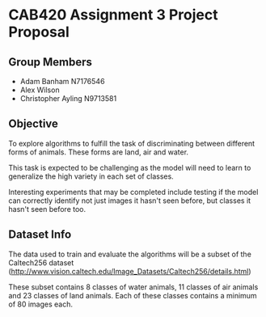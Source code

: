 # CAB420 Assignment 3 Project Proposal

## Group Members

* Adam Banham N7176546
* Alex Wilson
* Christopher Ayling N9713581

## Objective 

To explore algorithms to fulfill the task of discriminating between different forms of animals.
These forms are land, air and water.

This task is expected to be challenging as the model will need to learn to generalize the high
variety in each set of classes.

Interesting experiments that may be completed include testing if the model can correctly identify
not just images it hasn't seen before, but classes it hasn't seen before too.

## Dataset Info

The data used to train and evaluate the algorithms will be a subset of the Caltech256 dataset
(http://www.vision.caltech.edu/Image_Datasets/Caltech256/details.html)

These subset contains 8 classes of water animals, 11 classes of air animals and 23 classes of
land animals. Each of these classes contains a minimum of 80 images each.

